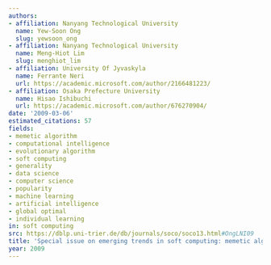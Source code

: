 ```yaml
---
authors:
- affiliation: Nanyang Technological University
  name: Yew-Soon Ong
  slug: yewsoon_ong
- affiliation: Nanyang Technological University
  name: Meng-Hiot Lim
  slug: menghiot_lim
- affiliation: University Of Jyvaskyla
  name: Ferrante Neri
  url: https://academic.microsoft.com/author/2166481223/
- affiliation: Osaka Prefecture University
  name: Hisao Ishibuchi
  url: https://academic.microsoft.com/author/676270904/
date: '2009-03-06'
estimated_citations: 57
fields:
- memetic algorithm
- computational intelligence
- evolutionary algorithm
- soft computing
- generality
- data science
- computer science
- popularity
- machine learning
- artificial intelligence
- global optimal
- individual learning
in: soft computing
src: https://dblp.uni-trier.de/db/journals/soco/soco13.html#OngLNI09
title: 'Special issue on emerging trends in soft computing: memetic algorithms'
year: 2009
---
```


